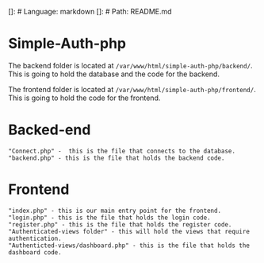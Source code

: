 <!-- list of items -->
[]: # Language: markdown
[]: # Path: README.md
# Simple-Auth-php

The backend folder is located at `/var/www/html/simple-auth-php/backend/`.  
    This is going to hold the database and the code for the backend.

The frontend folder is located at `/var/www/html/simple-auth-php/frontend/`.  
    This is going to hold the code for the frontend.

# Backed-end
    "Connect.php" -  this is the file that connects to the database.
    "backend.php" - this is the file that holds the backend code.

# Frontend
    "index.php" - this is our main entry point for the frontend.
    "login.php" - this is the file that holds the login code.
    "register.php" - this is the file that holds the register code.
    "Authenticated-views folder" - this will hold the views that require authentication.
    "Authenticted-views/dashboard.php" - this is the file that holds the dashboard code.



